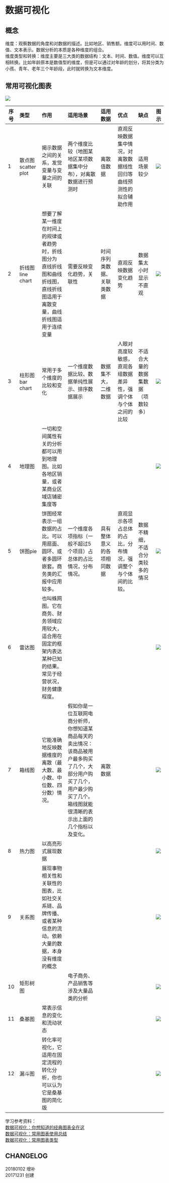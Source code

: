 # 数据可视化
## 概念
维度：观察数据的角度和对数据的描述。比如地区、销售额。维度可以用时间、数值、文本表示。数据分析的本质是各种维度的组合。  
维度类型和转换：维度主要是三大类的数据结构：文本、时间、数值。维度可以互相转换。比如年龄原本是数值型的维度，但是可以通过对年龄的划分，将其分类为小孩、青年、老年三个年龄段，此时就转换为文本维度。  

## 常用可视化图表

![](http://mmbiz.qpic.cn/mmbiz_png/9WoCz1BTJSgqXoT3mVgw6Hibf6Gr6HOPYVzKRj1COU5I85SWCMhr17D0ngtskrPQcTxIGFZUcB9QPB36mdvPziaQ/640?wx_fmt=png&tp=webp&wxfrom=5&wx_lazy=1)

|序号|类型|作用|适用场景|适用数据|优点|缺点|图示|
|--------|:--------|:--------|:--------|:--------|:--------|:--------|--------|
|1|散点图scatter plot|揭示数据之间的关系，发觉变量与变量之间的关联|两个维度比较（地图某地区某项数据集中分布），对离散数据进行预测时|离散值数据|直观反映数据集中情况，对离散数据线性回归等曲线预测性的拟合辅助作用|适用场景较少|![](http://mmbiz.qpic.cn/mmbiz_png/9WoCz1BTJSiagccNuibiaIGcnfEsHyg9CYZhYGtK28icicqtALHTB8xwS9P7ibo0QeuVMn7b5A73lAkzTL5Tcwznn3zg/640?wx_fmt=png&tp=webp&wxfrom=5&wx_lazy=1)|
|2|折线图line chart|想要了解某一维度在时间上的规律或者趋势时，折线图分为 直线折线图和曲线折线图，直线折线图适用于离散变量，曲线折线图适用于连续变量|需要反映变化趋势，关联性|时间序列类数据、关联类数据|直观反映数据变化趋势|数据集太小时显示不直观|![](http://mmbiz.qpic.cn/mmbiz_png/9WoCz1BTJSiagccNuibiaIGcnfEsHyg9CYZsLZMH2VyXiaYf0iarSB8ZqI3CdD7gte752zp89YEZ8k8cBIz4MwcJ3pA/640?wx_fmt=png&tp=webp&wxfrom=5&wx_lazy=1)|
|3|柱形图bar chart|常用于多个维度的比较和变化|一个维度数据比较、数据单纯性展示、排序数据展示|数据集不大，二维数据|人眼对高度较敏感，直观各组数据差异性，强调个体与个体之间的比较|不适合大量的数据集数据（项数较多）|![](http://mmbiz.qpic.cn/mmbiz_png/9WoCz1BTJSiagccNuibiaIGcnfEsHyg9CYZSLicL8vJJaozSSkYsqme4aLeCJOt7XkAicEyPBWoo9V3k09tBhhhf7wA/640?wx_fmt=png&tp=webp&wxfrom=5&wx_lazy=1)|
|4|地理图|一切和空间属性有关的分析都可以用到地理图。比如各地区销量，或者某商业区域店铺密集度等|||||![](http://mmbiz.qpic.cn/mmbiz_png/9WoCz1BTJSiagccNuibiaIGcnfEsHyg9CYZ8ticnfPmrTib01IZ0Sh0gCZbjeg4sB5dfias4riarDsdM8BPXUuP02iaChA/640?wx_fmt=png&tp=webp&wxfrom=5&wx_lazy=1)|
|5|饼图pie|饼图经常表示一组数据的占比。可以用扇面、圆环、或者多圆环嵌套。商务类的汇报中应用较多。|一个维度各项指标（一般不超过5个项目）占总体的占比情况，分布情况。|具有整体意义的各项相同数据|直观显示各项占总体的占比，分布情况，强调整个与个体间的比较。|数据不精细，不适合分类较多的情况|![](http://mmbiz.qpic.cn/mmbiz_png/9WoCz1BTJSiagccNuibiaIGcnfEsHyg9CYZ26iaicbOlol9O3mdKJSzQ74JANxOquvmkgLu6mp7csXJ6npfmussAFfA/640?wx_fmt=png&tp=webp&wxfrom=5&wx_lazy=1)|
|6|雷达图|也叫蛛网图。它在商务、财务领域应用较大，适合用在固定的框架内表达某种已知的结果。常见于经营状况，财务健康程度。|||||![](http://mmbiz.qpic.cn/mmbiz_png/9WoCz1BTJSiagccNuibiaIGcnfEsHyg9CYZF51mu57icMDZyq0UKdYkNJ6bF45q3Pibm5icVKRUbcRicPWLTso28fHrwA/640?wx_fmt=png&tp=webp&wxfrom=5&wx_lazy=1)|
|7|箱线图|它能准确地反映数据维度的离散（最大数、最小数、中位数、四分数）情况。|假如你是一位互联网电商分析师，你想知道某商品每天的卖出情况：该商品被用户最多购买了几个，大部分用户购买了几个，用户最少购买了几个。箱线图就能很清晰的表示出上面的几个指标以及变化。|离散数据|||![](http://mmbiz.qpic.cn/mmbiz_png/9WoCz1BTJSiagccNuibiaIGcnfEsHyg9CYZT37GGvdwDNP3PdBY8Gmia7u5FDNKqULYE44SrvHU2VQbULFmYKxtbpQ/640?wx_fmt=png&tp=webp&wxfrom=5&wx_lazy=1)|
|8|热力图|以高亮形式展现数据|||||![](http://mmbiz.qpic.cn/mmbiz_png/9WoCz1BTJSiagccNuibiaIGcnfEsHyg9CYZ7XXX3Y7lOtCsRCt4UryQu5e8wvveIW7AkmPC0lZ4IticfUMcaaDBkibg/640?wx_fmt=png&tp=webp&wxfrom=5&wx_lazy=1)|
|9|关系图|展现事物相关性和关联性的图表，比如社交关系链、品牌传播、或者某种信息的流动。依赖大量的数据，本身没有维度的概念|||||![](http://mmbiz.qpic.cn/mmbiz_png/9WoCz1BTJSiagccNuibiaIGcnfEsHyg9CYZwFuiaqbp7VvYhBoRvGYiaKl3cLIPW3Duv3CmgVgcANMncQl2horFBs6A/640?wx_fmt=png&tp=webp&wxfrom=5&wx_lazy=1)|
|10|矩形树图||电子商务、产品销售等涉及大量品类的分析||||![](http://mmbiz.qpic.cn/mmbiz_png/9WoCz1BTJSiagccNuibiaIGcnfEsHyg9CYZ85dtCjxGq62vM8xYCpunFAGec4ZB6JRC1OgNCJ1zL1lQcUUPfPSibEA/640?wx_fmt=png&tp=webp&wxfrom=5&wx_lazy=1)|
|11|桑基图|常表示信息的变化和流动状态|||||![](http://mmbiz.qpic.cn/mmbiz_png/9WoCz1BTJSiagccNuibiaIGcnfEsHyg9CYZTr1coiczwPm46iadzYiaG3r8hFOTlSAR7GR1o1xvP9LU356pfwqyYTDjA/640?wx_fmt=png&tp=webp&wxfrom=5&wx_lazy=1)|
|12|漏斗图|转化率可视化，它适用在固定流程的转化分析，你也可以认为它是桑基图的简化版|||||![](http://mmbiz.qpic.cn/mmbiz_png/9WoCz1BTJSiagccNuibiaIGcnfEsHyg9CYZg8IyF3lwcX6Bje3VibMdDPfARU1KG3DgIOYYgAp72U4UJP2CP9CicyYQ/640?wx_fmt=png&tp=webp&wxfrom=5&wx_lazy=1)|

学习参考资料：  
[数据可视化：你想知道的经典图表全在这](https://mp.weixin.qq.com/s?__biz=MjM5NjEyMDI2MQ==&mid=2455946767&idx=1&sn=631135d8fe90b3b9c9e7983bf64fc77c&chksm=b17875a5860ffcb3e0b99adcfcfbf95df76d02e40c2e415d92478712b3590ae1c729146fdcfc&scene=21#wechat_redirect)  
[数据可视化：常用图表使用总结](http://www.woshipm.com/data-analysis/779858.html)  
[数据可视化：常用图表类型](http://www.afenxi.com/post/16416)


## CHANGELOG  
20180102 增补  
20171231 创建
